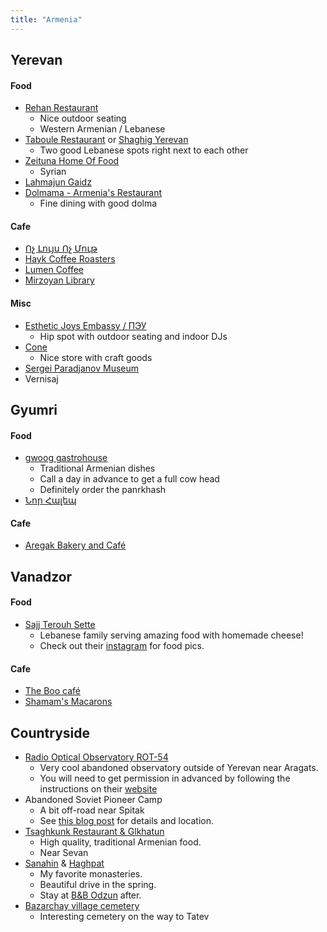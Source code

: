 ```yaml
---
title: "Armenia"
---
```


## Yerevan

#### Food
- [Rehan Restaurant](https://goo.gl/maps/MYunGatUTk2zsPxD7)
	- Nice outdoor seating
	- Western Armenian / Lebanese
- [Taboule Restaurant](https://goo.gl/maps/rBWmkWwSuEwa11dq9) or [Shaghig Yerevan](https://goo.gl/maps/b5j1ZM5xp4GBXJDf7)
	- Two good Lebanese spots right next to each other
- [Zeituna Home Of Food](https://goo.gl/maps/Xio1LkfNdVg6GEQNA)
	- Syrian
- [Lahmajun Gaidz](https://goo.gl/maps/68bcstFKzF7Re37B8)
- [Dolmama - Armenia's Restaurant](https://goo.gl/maps/nz2r5mhm7W2WgCge9)
	- Fine dining with good dolma

#### Cafe
- [Ոչ Լույս Ոչ Մութ](https://goo.gl/maps/JiD7QTbf3U1kh6RP8)
- [Hayk Coffee Roasters](https://goo.gl/maps/sZgXHVo8GBbGATM39)
- [Lumen Coffee](https://goo.gl/maps/SxUQ77Y9jDnmNPZw6)
- [Mirzoyan Library](https://goo.gl/maps/ZmYZHdtVHnLxraRj8)

#### Misc
- [Esthetic Joys Embassy / ПЭУ](https://goo.gl/maps/PmvmK5g7bEUsd1CYA)
	- Hip spot with outdoor seating and indoor DJs
- [Cone](https://goo.gl/maps/7reG77zabqxbQzzd6)
	- Nice store with craft goods
- [Sergei Paradjanov Museum](https://goo.gl/maps/uC3TLSUeCbAHJQNm9)
- Vernisaj

## Gyumri

#### Food
- [gwoog gastrohouse](https://goo.gl/maps/RC6TGMAWrfu35kmX6)
	- Traditional Armenian dishes
	- Call a day in advance to get a full cow head
	- Definitely order the panrkhash
- [Նոր Հալեպ](https://goo.gl/maps/6Bqm6t39tDpcjeQ87)

#### Cafe
- [Aregak Bakery and Café](https://goo.gl/maps/egpWSNHXEEE1xuZE8)

## Vanadzor

#### Food
- [Sajj Terouh Sette](https://goo.gl/maps/xkiJ3KTHTgacn2EM7)
	- Lebanese family serving amazing food with homemade cheese!
	- Check out their [instagram](https://www.instagram.com/sajj_terouh_sette/) for food pics.

#### Cafe
- [The Boo café](https://goo.gl/maps/Z2T6KNNdkbACKth47_)
- [Shamam's Macarons](https://goo.gl/maps/JpbncD6Py8eeBerj9)

## Countryside

- [Radio Optical Observatory ROT-54](https://goo.gl/maps/L84segapV42Ba65X7)
	- Very cool abandoned observatory outside of Yerevan near Aragats.
	- You will need to get permission in advanced by following the instructions on their [website](https://www.armstandard.am/en/page/176)
- Abandoned Soviet Pioneer Camp
	- A bit off-road near Spitak
	- See [this blog post](https://absolutearmenia.com/abandoned-soviet-pioneer-camp/) for details and location.
- [Tsaghkunk Restaurant & Glkhatun](https://goo.gl/maps/2QcAGjB6gQT6a42V7)
	- High quality, traditional Armenian food.
	- Near Sevan
- [Sanahin](https://goo.gl/maps/KdnLupZWUr2zbNiV9) & [Haghpat](https://goo.gl/maps/7kMw23YKuCGukYYV6)
	- My favorite monasteries.
	- Beautiful drive in the spring.
	- Stay at  [B&B Odzun](https://goo.gl/maps/36EMLWWwF8PzQHCL9) after.
- [Bazarchay village cemetery](https://goo.gl/maps/tvL1GGkMHc835Zoe8)
	- Interesting cemetery on the way to Tatev